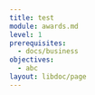 ```yaml
---
title: test
module: awards.md
level: 1
prerequisites:
  - docs/business
objectives:
  - abc
layout: libdoc/page
---
```

